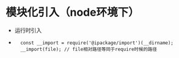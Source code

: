 # 模块化引入（node环境下）

* 运行时引入
* ```
    const __import = require('@ipackage/import')(__dirname);
    __import(file); // file相对路径等同于require时候的路径
    ```